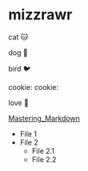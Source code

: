 # mizzrawr

cat :cat:

dog :dog:

bird :bird:

cookie: cookie:

love :love_letter:

[Mastering_Markdown](https://guides.github.com/features/mastering-markdubuntuown/)

* File 1
* File 2 
    * File 2.1
    * File 2.2 

